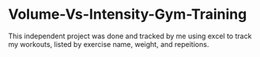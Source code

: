 # Volume-Vs-Intensity-Gym-Training
This independent project was done and tracked by me using excel to track my workouts, listed by exercise name, weight, and repeitions.
